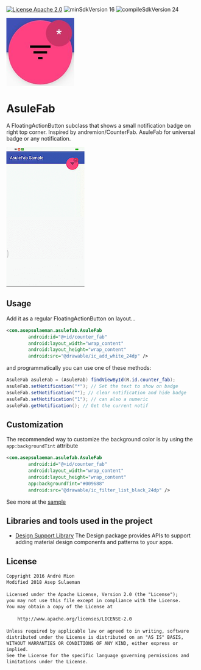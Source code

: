 [![License Apache 2.0](https://img.shields.io/badge/License-Apache%202.0-blue.svg?style=true)](http://www.apache.org/licenses/LICENSE-2.0)
![minSdkVersion 16](https://img.shields.io/badge/minSdkVersion-16-red.svg?style=true)
![compileSdkVersion 24](https://img.shields.io/badge/compileSdkVersion-24-yellow.svg?style=true)


![Icon](https://raw.githubusercontent.com/asule90/AsuleFab/development/art/AsuleFab-ic_launcher.jpg)

# AsuleFab
A FloatingActionButton subclass that shows a small notification badge on right top corner. Inspired by andremion/CounterFab.
AsuleFab for universal badge or any notification.

![Sample](https://raw.githubusercontent.com/asule90/AsuleFab/development/art/AsuleFab-Demo.gif)


## Usage

Add it as a regular FloatingActionButton on layout…

```xml
<com.asepsulaeman.asulefab.AsuleFab
        android:id="@+id/counter_fab"
        android:layout_width="wrap_content"
        android:layout_height="wrap_content"
        android:src="@drawable/ic_add_white_24dp" />
```

and programmatically you can use one of these methods:

```java
AsuleFab asuleFab = (AsuleFab) findViewById(R.id.counter_fab);
asuleFab.setNotification("*"); // Set the text to show on badge
asuleFab.setNotification(""); // clear notification and hide badge
asuleFab.setNotification("1"); // can also a numeric
asuleFab.getNotification(); // Get the current notif
```

## Customization

The recommended way to customize the background color is by using the `app:backgroundTint` attribute

```xml
<com.asepsulaeman.asulefab.AsuleFab
        android:id="@+id/counter_fab"
        android:layout_width="wrap_content"
        android:layout_height="wrap_content"
        app:backgroundTint="#009688"
        android:src="@drawable/ic_filter_list_black_24dp" />
```

See more at the [sample](https://github.com/asule90/AsuleFab/tree/development/sample)

## Libraries and tools used in the project

* [Design Support Library](http://developer.android.com/intl/pt-br/tools/support-library/features.html#design)
The Design package provides APIs to support adding material design components and patterns to your apps.

## License

    Copyright 2016 André Mion
    Modified 2018 Asep Sulaeman

    Licensed under the Apache License, Version 2.0 (the "License");
    you may not use this file except in compliance with the License.
    You may obtain a copy of the License at

        http://www.apache.org/licenses/LICENSE-2.0

    Unless required by applicable law or agreed to in writing, software
    distributed under the License is distributed on an "AS IS" BASIS,
    WITHOUT WARRANTIES OR CONDITIONS OF ANY KIND, either express or implied.
    See the License for the specific language governing permissions and
    limitations under the License.
